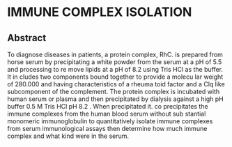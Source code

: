 # IMMUNE COMPLEX ISOLATION

## Abstract
To diagnose diseases in patients, a protein complex, RhC. is prepared from horse serum by precipitating a white powder from the serum at a pH of 5.5 and processing to re move lipids at a pH of 8.2 using Tris HCl as the buffer. It in cludes two components bound together to provide a molecu lar weight of 280.000 and having characteristics of a rheuma toid factor and a Clq like subcomponent of the complement. The protein complex is incubated with human serum or plasma and then precipitated by dialysis against a high pH buffer 0.5 M Tris HCl pH 8.2 . When precipitated it. co precipitates the immune complexes from the human blood serum without sub stantial monomeric immunoglobulin to quantitatively isolate immune complexes from serum immunological assays then determine how much immune complex and what kind were in the serum.